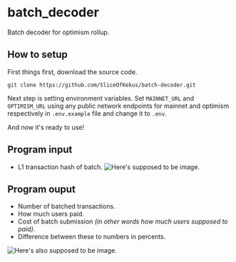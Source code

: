 # batch_decoder
Batch decoder for optimism rollup.
## How to setup
First things first, download the source code.
```shell
git clone https://github.com/SliceOfKekus/batch-decoder.git
```
Next step is setting environment variables. Set `MAINNET_URL` and `OPTIMISM_URL` using any public network endpoints for mainnet and optimism respectively in `.env.example` file and change it to `.env`.

And now it's ready to use!

## Program input
- L1 transaction hash of batch.
![Here's supposed to be image.](https://snipboard.io/JdqpsB.jpg)

## Program ouput
- Number of batched transactions.
- How much users paid.
- Cost of batch submission *(in other words how much users supposed to paid)*.
- Difference between these to numbers in percents.

![Here's also supposed to be image. ](https://snipboard.io/A6D4Tv.jpg)
